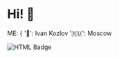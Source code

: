# Hi! :wave:

ME: {
':boy:': Ivan Kozlov
':ru:': Moscow

![HTML Badge](https://img.shields.io/badge/Know-HTML-yellow)
